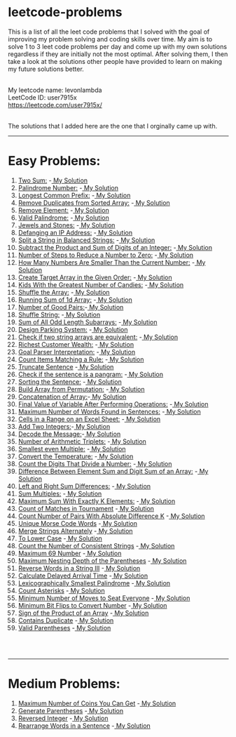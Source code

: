 # leetcode-problems
This is a list of all the leet code problems that I solved with the goal of improving my problem solving and coding skills over time.
My aim is to solve 1 to 3 leet code problems per day and come up with my own solutions regardless if they are initially not the most optimal. After solving them, I then take a look at the solutions other people have provided to learn on making my future solutions better.<br><br>

My leetcode name: levonlambda  
LeetCode ID: user7915x  
https://leetcode.com/user7915x/ <br><br>   


The solutions that I added here are the one that I orginally came up with.   


   ___
# Easy Problems:

1. [Two Sum:](https://leetcode.com/problems/two-sum/)
     -[ My Solution](https://github.com/levonlambda/leetcode-problems/blob/c277d470f078c814067c98fc78fe0b37eb5e8035/src/Easy/two_sum.js)    
2. [Palindrome Number:](https://leetcode.com/problems/palindrome-number/) 
    -[ My Solution](https://github.com/levonlambda/leetcode-problems/blob/c277d470f078c814067c98fc78fe0b37eb5e8035/src/Easy/palindrome_number.js)
3. [Longest Common Prefix:](https://leetcode.com/problems/longest-common-prefix/) 
    -[ My Solution](https://github.com/levonlambda/leetcode-problems/blob/c277d470f078c814067c98fc78fe0b37eb5e8035/src/Easy/longest_common_prefix.js)
4. [Remove Duplicates from Sorted Array:](https://leetcode.com/problems/remove-duplicates-from-sorted-array/) 
-[ My Solution](https://github.com/levonlambda/leetcode-problems/blob/c277d470f078c814067c98fc78fe0b37eb5e8035/src/Easy/remove_duplicates_from_sorted_array.js)
5. [Remove Element:](https://leetcode.com/problems/remove-element/)  -[ My Solution](https://github.com/levonlambda/leetcode-problems/blob/c277d470f078c814067c98fc78fe0b37eb5e8035/src/Easy/remove_element.js)
6. [Valid Palindrome:](https://leetcode.com/problems/valid-palindrome/) -[ My Solution](https://github.com/levonlambda/leetcode-problems/blob/c277d470f078c814067c98fc78fe0b37eb5e8035/src/Easy/valid_palindrome.js)
7. [Jewels and Stones:](https://leetcode.com/problems/jewels-and-stones/) -[ My Solution](https://github.com/levonlambda/leetcode-problems/blob/c277d470f078c814067c98fc78fe0b37eb5e8035/src/Easy/jewels_and_stones.js)
8. [Defanging an IP Address:](https://leetcode.com/problems/defanging-an-ip-address/) -[ My Solution](https://github.com/levonlambda/leetcode-problems/blob/c277d470f078c814067c98fc78fe0b37eb5e8035/src/Easy/defanging_an_ip_address.js)
9. [Split a String in Balanced Strings:](https://leetcode.com/problems/split-a-string-in-balanced-strings/) -[ My Solution](https://github.com/levonlambda/leetcode-problems/blob/c277d470f078c814067c98fc78fe0b37eb5e8035/src/Easy/split_a_string_in_balanced_strings.js)
10. [Subtract the Product and Sum of Digits of an Integer:](https://leetcode.com/problems/subtract-the-product-and-sum-of-digits-of-an-integer/) -[ My Solution](https://github.com/levonlambda/leetcode-problems/blob/c277d470f078c814067c98fc78fe0b37eb5e8035/src/Easy/subtract_the_product_and_sum_of_digits_of_an_integer.js)
11. [Number of Steps to Reduce a Number to Zero:](https://leetcode.com/problems/number-of-steps-to-reduce-a-number-to-zero/) -[ My Solution](https://github.com/levonlambda/leetcode-problems/blob/c277d470f078c814067c98fc78fe0b37eb5e8035/src/Easy/number_of_steps_to_reduce_number_to_zero.js)
12. [How Many Numbers Are Smaller Than the Current Number:](https://leetcode.com/problems/how-many-numbers-are-smaller-than-the-current-number/)
-[ My Solution](https://github.com/levonlambda/leetcode-problems/blob/c277d470f078c814067c98fc78fe0b37eb5e8035/src/Easy/how_many_numbers_are_smaller_than_the_current_number.js)
13. [Create Target Array in the Given Order:](https://leetcode.com/problems/create-target-array-in-the-given-order/) -[ My Solution](https://github.com/levonlambda/leetcode-problems/blob/c277d470f078c814067c98fc78fe0b37eb5e8035/src/Easy/create_target_array_in_the_given_order.js)
14. [Kids With the Greatest Number of Candies:](https://leetcode.com/problems/kids-with-the-greatest-number-of-candies/) -[ My Solution](https://github.com/levonlambda/leetcode-problems/blob/c277d470f078c814067c98fc78fe0b37eb5e8035/src/Easy/kid_with_the_greatest_number_of_candies.js)
15. [Shuffle the Array:](https://leetcode.com/problems/shuffle-the-array/) -[ My Solution](https://github.com/levonlambda/leetcode-problems/blob/c277d470f078c814067c98fc78fe0b37eb5e8035/src/Easy/shuffle_the_array.js)
16. [Running Sum of 1d Array:](https://leetcode.com/problems/running-sum-of-1d-array/) -[ My Solution](https://github.com/levonlambda/leetcode-problems/blob/c277d470f078c814067c98fc78fe0b37eb5e8035/src/Easy/running_sum_of_1d_array.js)
17. [Number of Good Pairs:](https://leetcode.com/problems/number-of-good-pairs/)-[ My Solution](https://github.com/levonlambda/leetcode-problems/blob/c277d470f078c814067c98fc78fe0b37eb5e8035/src/Easy/number_of_good_pairs.js)
18. [Shuffle String:](https://leetcode.com/problems/shuffle-string/) -[ My Solution](https://github.com/levonlambda/leetcode-problems/blob/c277d470f078c814067c98fc78fe0b37eb5e8035/src/Easy/shuffle_string.js)
19. [Sum of All Odd Length Subarrays:](https://leetcode.com/problems/sum-of-all-odd-length-subarrays/)  -[ My Solution](https://github.com/levonlambda/leetcode-problems/blob/c277d470f078c814067c98fc78fe0b37eb5e8035/src/Easy/sum_of_all_odd_length_subarrays.js)
20. [Design Parking System:](https://leetcode.com/problems/design-parking-system/) -[ My Solution](https://github.com/levonlambda/leetcode-problems/blob/c277d470f078c814067c98fc78fe0b37eb5e8035/src/Easy/design_a_parking_system.js)
21. [Check if two string arrays are equivalent:](https://leetcode.com/problems/check-if-two-string-arrays-are-equivalent/) -[ My Solution](https://github.com/levonlambda/leetcode-problems/blob/c277d470f078c814067c98fc78fe0b37eb5e8035/src/Easy/check_if_two_string_arrays_are_equivalent.js)
22. [Richest Customer Wealth:](https://leetcode.com/problems/richest-customer-wealth/) -[ My Solution](https://github.com/levonlambda/leetcode-problems/blob/c277d470f078c814067c98fc78fe0b37eb5e8035/src/Easy/richest_customer_wealth.js)
23. [Goal Parser Interpretation:](https://leetcode.com/problems/goal-parser-interpretation/) -[ My Solution](https://github.com/levonlambda/leetcode-problems/blob/c277d470f078c814067c98fc78fe0b37eb5e8035/src/Easy/goal_parser_interpretation.js)
24. [Count Items Matching a Rule:](https://leetcode.com/problems/count-items-matching-a-rule/) -[ My Solution](https://github.com/levonlambda/leetcode-problems/blob/c277d470f078c814067c98fc78fe0b37eb5e8035/src/Easy/count_items_matching_a_rule.js)
25. [Truncate Sentence](https://leetcode.com/problems/truncate-sentence/) -[ My Solution](https://github.com/levonlambda/leetcode-problems/blob/c277d470f078c814067c98fc78fe0b37eb5e8035/src/Easy/truncate_a_sentence.js)
26. [Check if the sentence is a pangram:](https://leetcode.com/problems/check-if-the-sentence-is-pangram/) -[ My Solution](https://github.com/levonlambda/leetcode-problems/blob/c277d470f078c814067c98fc78fe0b37eb5e8035/src/Easy/check_if_the_sentence_is_a_pangram.js)
27. [Sorting the Sentence:](https://leetcode.com/problems/sorting-the-sentence/) -[ My Solution](https://github.com/levonlambda/leetcode-problems/blob/c277d470f078c814067c98fc78fe0b37eb5e8035/src/Easy/sorting_the_sentence.js)
28. [Build Array from Permutation:](https://leetcode.com/problems/build-array-from-permutation/description/) -[ My Solution](https://github.com/levonlambda/leetcode-problems/blob/aae68c2e3fbaaddb37f79723b46971b9d49a953d/problems/Easy/build_array_from_permutation.js)
29. [Concatenation of Array:](https://leetcode.com/problems/concatenation-of-array/)-[ My Solution](https://github.com/levonlambda/leetcode-problems/blob/c277d470f078c814067c98fc78fe0b37eb5e8035/src/Easy/concatenation_of_array.js)
30. [Final Value of Variable After Performing Operations:](https://leetcode.com/problems/final-value-of-variable-after-performing-operations/) -[ My Solution](https://github.com/levonlambda/leetcode-problems/blob/c277d470f078c814067c98fc78fe0b37eb5e8035/src/Easy/final_value_of_variable_after_performing_operations.js)
31. [Maximum Number of Words Found in Sentences:](https://leetcode.com/problems/maximum-number-of-words-found-in-sentences/) -[ My Solution](https://github.com/levonlambda/leetcode-problems/blob/c277d470f078c814067c98fc78fe0b37eb5e8035/src/Easy/maximum_number_of_words_found_in_sentences.js)
32. [Cells in a Range on an Excel Sheet:](https://leetcode.com/problems/cells-in-a-range-on-an-excel-sheet/) -[ My Solution](https://github.com/levonlambda/leetcode-problems/blob/c277d470f078c814067c98fc78fe0b37eb5e8035/src/Easy/cells_in_range_on_an_excel_sheet.js)
33. [Add Two Integers:](https://leetcode.com/problems/add-two-integers/)-[ My Solution](https://github.com/levonlambda/leetcode-problems/blob/c277d470f078c814067c98fc78fe0b37eb5e8035/src/Easy/add_two_integers.js)
34. [Decode the Message:](https://leetcode.com/problems/decode-the-message/)-[ My Solution](https://github.com/levonlambda/leetcode-problems/blob/c277d470f078c814067c98fc78fe0b37eb5e8035/src/Easy/decode_the_message.js)
35. [Number of Arithmetic Triplets:](https://leetcode.com/problems/number-of-arithmetic-triplets/) -[ My Solution](https://github.com/levonlambda/leetcode-problems/blob/aae68c2e3fbaaddb37f79723b46971b9d49a953d/problems/Easy/number_of_arithmetic_triplets.js)
36. [Smallest even Multiple:](https://leetcode.com/problems/smallest-even-multiple/) -[ My Solution](https://github.com/levonlambda/leetcode-problems/blob/c277d470f078c814067c98fc78fe0b37eb5e8035/src/Easy/smallest_even_multiple.js)
37. [Convert the Temperature:](https://leetcode.com/problems/convert-the-temperature/) -[ My Solution](https://github.com/levonlambda/leetcode-problems/blob/c277d470f078c814067c98fc78fe0b37eb5e8035/src/Easy/convert_the_temperature.js)
38. [Count the Digits That Divide a Number:](https://leetcode.com/problems/count-the-digits-that-divide-a-number/) -[ My Solution](https://github.com/levonlambda/leetcode-problems/blob/c277d470f078c814067c98fc78fe0b37eb5e8035/src/Easy/count_the_digits_that_divide_a_number.js)
39. [Difference Between Element Sum and Digit Sum of an Array:](https://leetcode.com/problems/difference-between-element-sum-and-digit-sum-of-an-array/) -[ My Solution](https://github.com/levonlambda/leetcode-problems/blob/c277d470f078c814067c98fc78fe0b37eb5e8035/src/Easy/difference_between_element_sum_and_digit_sum_of_an_array.js)
40. [Left and Right Sum Differences:](https://leetcode.com/problems/left-and-right-sum-differences/) -[ My Solution](https://github.com/levonlambda/leetcode-problems/blob/c277d470f078c814067c98fc78fe0b37eb5e8035/src/Easy/left_and_right_sum_differences.js)
41. [Sum Multiples:](https://leetcode.com/problems/sum-multiples/) -[ My Solution](https://github.com/levonlambda/leetcode-problems/blob/c277d470f078c814067c98fc78fe0b37eb5e8035/src/Easy/sum_multiples.js)
42. [Maximum Sum With Exactly K Elements:](https://leetcode.com/problems/maximum-sum-with-exactly-k-elements/description/) -[ My Solution](https://github.com/levonlambda/leetcode-problems/blob/c277d470f078c814067c98fc78fe0b37eb5e8035/src/Easy/maximum_sum_with_exactly_k_elements.js)
43. [Count of Matches in Tournament](https://leetcode.com/problems/count-of-matches-in-tournament/description/) -[ My Solution](https://github.com/levonlambda/leetcode-problems/blob/c277d470f078c814067c98fc78fe0b37eb5e8035/src/Easy/count_of_matches_in_tournament.js)
44. [Count Number of Pairs With Absolute Difference K](https://leetcode.com/problems/count-number-of-pairs-with-absolute-difference-k/description/) -[ My Solution](https://github.com/levonlambda/leetcode-problems/blob/c277d470f078c814067c98fc78fe0b37eb5e8035/src/Easy/count_number_of_pairs_with_absolute_difference_k.js)
45. [Unique Morse Code Words](https://leetcode.com/problems/unique-morse-code-words/description/) -[ My Solution](https://github.com/levonlambda/leetcode-problems/blob/36eaa6335c54452bf9558dc6c5e731bbbc419ef2/src/Easy/unique_morse_code_words.js)
46. [Merge Strings Alternately](https://leetcode.com/problems/merge-strings-alternately/description/) -[ My Solution](https://github.com/levonlambda/leetcode-problems/blob/36eaa6335c54452bf9558dc6c5e731bbbc419ef2/src/Easy/merge_strings_alternately.js)
47. [To Lower Case](https://leetcode.com/problems/to-lower-case/description/) -[ My Solution](https://github.com/levonlambda/leetcode-problems/blob/36eaa6335c54452bf9558dc6c5e731bbbc419ef2/src/Easy/to_lower_case.js)
48. [Count the Number of Consistent Strings](https://leetcode.com/problems/count-the-number-of-consistent-strings/description/) -[ My Solution](https://github.com/levonlambda/leetcode-problems/blob/2c0a0c19508bce5a90d1bd3b9b1a85a41c354cd6/src/Easy/count_the_number_of_consistent_strings.js)
49. [Maximum 69 Number](https://leetcode.com/problems/maximum-69-number/description/) -[ My Solution](https://github.com/levonlambda/leetcode-problems/blob/2c0a0c19508bce5a90d1bd3b9b1a85a41c354cd6/src/Easy/maximum_69_number.js)
50. [Maximum Nesting Depth of the Parentheses](https://leetcode.com/problems/maximum-nesting-depth-of-the-parentheses/description/) -[ My Solution](https://github.com/levonlambda/leetcode-problems/blob/2c0a0c19508bce5a90d1bd3b9b1a85a41c354cd6/src/Easy/maximum_nesting_depth_of_the_parentheses.js)
51. [Reverse Words in a String III](https://leetcode.com/problems/reverse-words-in-a-string-iii/description/) -[ My Solution](https://github.com/levonlambda/leetcode-problems/blob/2c0a0c19508bce5a90d1bd3b9b1a85a41c354cd6/src/Easy/reverse_words_in_a_string_iii.js)
52. [Calculate Delayed Arrival Time](https://leetcode.com/problems/calculate-delayed-arrival-time/description/) -[ My Solution](https://github.com/levonlambda/leetcode-problems/blob/2c0a0c19508bce5a90d1bd3b9b1a85a41c354cd6/src/Easy/calculate_delayed_arrival_time.js)
53. [Lexicographically Smallest Palindrome](https://leetcode.com/problems/lexicographically-smallest-palindrome/description/)  -[ My Solution](https://github.com/levonlambda/leetcode-problems/blob/f03ee4a0fd1bf6cf29ecf299cacc49dd9d701bc9/src/Easy/lexicographically_smallest_palindrome.js)
54. [Count Asterisks](https://leetcode.com/problems/count-asterisks/description/) -[ My Solution](https://github.com/levonlambda/leetcode-problems/blob/684ee266ec45f496a768a4b3b5e7d8814a76c257/src/Easy/count_asterisks.js)
55. [Minimum Number of Moves to Seat Everyone](https://leetcode.com/problems/minimum-number-of-moves-to-seat-everyone/description/) -[ My Solution](https://github.com/levonlambda/leetcode-problems/blob/684ee266ec45f496a768a4b3b5e7d8814a76c257/src/Easy/minimum_number_of_moves_to_seat_everyone.js)
56. [Minimum Bit Flips to Convert Number](https://leetcode.com/problems/minimum-bit-flips-to-convert-number/description/) -[ My Solution](https://github.com/levonlambda/leetcode-problems/blob/cd5f7dfc407dba3b30a117e8f41c8130cf3e7ed5/src/Easy/minimum_bit_flips_to_convert_number.js)
57. [Sign of the Product of an Array](https://leetcode.com/problems/sign-of-the-product-of-an-array/description/) -[ My Solution](https://github.com/levonlambda/leetcode-problems/blob/a650ca4a043aa2b7ca9d02fededa7ebb90ceae4b/src/Easy/sign_of_the_product_of_an_array.js)
58. [Contains Duplicate](https://leetcode.com/problems/contains-duplicate/description/) -[ My Solution](https://github.com/levonlambda/leetcode-problems/blob/29af17907130cbc91fa4195dfbacbd198f2f384c/src/Easy/contains_duplicate.js)
59. [Valid Parentheses](https://leetcode.com/problems/valid-parentheses/description/) -[ My Solution](https://github.com/levonlambda/leetcode-problems/blob/43fcea996243ecf1932450524f5a6a6679fb9abe/src/Easy/valid_parentheses.js)

<br><br>
___
# Medium Problems:

1. [Maximum Number of Coins You Can Get](https://leetcode.com/problems/maximum-number-of-coins-you-can-get/description/) -[ My Solution](https://github.com/levonlambda/leetcode-problems/blob/f03ee4a0fd1bf6cf29ecf299cacc49dd9d701bc9/src/medium/maximum_number_of_coins_you_can_get.js)
2. [Generate Parentheses](https://leetcode.com/problems/generate-parentheses/description/) -[ My Solution](https://github.com/levonlambda/leetcode-problems/blob/a650ca4a043aa2b7ca9d02fededa7ebb90ceae4b/src/medium/generate_parentheses.js)
3. [Reversed Integer](https://leetcode.com/problems/reverse-integer/description/)  -[ My Solution](https://github.com/levonlambda/leetcode-problems/blob/a650ca4a043aa2b7ca9d02fededa7ebb90ceae4b/src/medium/reversed_integer.js)
4. [Rearrange Words in a Sentence](https://leetcode.com/problems/rearrange-words-in-a-sentence/description/) -[ My Solution](https://github.com/levonlambda/leetcode-problems/blob/43fcea996243ecf1932450524f5a6a6679fb9abe/src/medium/rearrange_words_in_a_sentence.js)